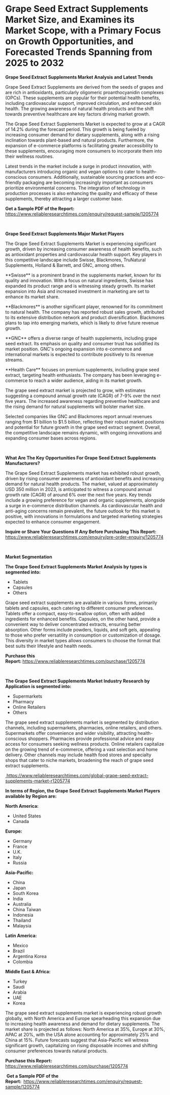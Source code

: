 <p><h1>Grape Seed Extract Supplements Market Size, and Examines its Market Scope, with a Primary Focus on Growth Opportunities, and Forecasted Trends Spanning from 2025 to 2032</h1></p><p><strong>Grape Seed Extract Supplements Market Analysis and Latest Trends</strong></p>
<p><p>Grape Seed Extract Supplements are derived from the seeds of grapes and are rich in antioxidants, particularly oligomeric proanthocyanidin complexes (OPCs). These supplements are popular for their potential health benefits, including cardiovascular support, improved circulation, and enhanced skin health. The growing awareness of natural health products and the shift towards preventive healthcare are key factors driving market growth.</p><p>The Grape Seed Extract Supplements Market is expected to grow at a CAGR of 14.2% during the forecast period. This growth is being fueled by increasing consumer demand for dietary supplements, along with a rising inclination towards plant-based and natural products. Furthermore, the expansion of e-commerce platforms is facilitating greater accessibility to these supplements, encouraging more consumers to incorporate them into their wellness routines.</p><p>Latest trends in the market include a surge in product innovation, with manufacturers introducing organic and vegan options to cater to health-conscious consumers. Additionally, sustainable sourcing practices and eco-friendly packaging are becoming increasingly important as consumers prioritize environmental concerns. The integration of technology in production processes is also enhancing the quality and efficacy of these supplements, thereby attracting a larger customer base.</p></p>
<p><strong>Get a Sample PDF of the Report:&nbsp;</strong> <a href="https://www.reliableresearchtimes.com/enquiry/request-sample/1205774?utm_campaign=2657&utm_medium=2&utm_source=Github&utm_content=ia&utm_term=19042025&utm_id=grape-seed-extract-supplements">https://www.reliableresearchtimes.com/enquiry/request-sample/1205774</a></p>
<p>&nbsp;</p>
<p><strong>Grape Seed Extract Supplements Major Market Players</strong></p>
<p><p>The Grape Seed Extract Supplements Market is experiencing significant growth, driven by increasing consumer awareness of health benefits, such as antioxidant properties and cardiovascular health support. Key players in this competitive landscape include Swisse, Blackmores, TruNatural Supplements, Holland & Barrett, and GNC, among others.</p><p>**Swisse** is a prominent brand in the supplements market, known for its quality and innovation. With a focus on natural ingredients, Swisse has expanded its product range and is witnessing steady growth. Its market expansion into Asia and increased investment in marketing are set to enhance its market share.</p><p>**Blackmores** is another significant player, renowned for its commitment to natural health. The company has reported robust sales growth, attributed to its extensive distribution network and product diversification. Blackmores plans to tap into emerging markets, which is likely to drive future revenue growth.</p><p>**GNC** offers a diverse range of health supplements, including grape seed extract. Its emphasis on quality and consumer trust has solidified its market position. GNC's ongoing expansion into e-commerce and international markets is expected to contribute positively to its revenue streams.</p><p>**Health Care** focuses on premium supplements, including grape seed extract, targeting health enthusiasts. The company has been leveraging e-commerce to reach a wider audience, aiding in its market growth.</p><p>The grape seed extract market is projected to grow, with estimates suggesting a compound annual growth rate (CAGR) of 7-9% over the next five years. The increased awareness regarding preventive healthcare and the rising demand for natural supplements will bolster market size.</p><p>Selected companies like GNC and Blackmores report annual revenues ranging from $1 billion to $1.5 billion, reflecting their robust market positions and potential for future growth in the grape seed extract segment. Overall, the competitive landscape remains dynamic, with ongoing innovations and expanding consumer bases across regions.</p></p>
<p>&nbsp;</p>
<p><strong>What Are The Key Opportunities For Grape Seed Extract Supplements Manufacturers?</strong></p>
<p><p>The Grape Seed Extract Supplements market has exhibited robust growth, driven by rising consumer awareness of antioxidant benefits and increasing demand for natural health products. The market, valued at approximately USD 350 million in 2023, is anticipated to witness a compound annual growth rate (CAGR) of around 6% over the next five years. Key trends include a growing preference for vegan and organic supplements, alongside a surge in e-commerce distribution channels. As cardiovascular health and anti-aging concerns remain prevalent, the future outlook for this market is positive, with innovations in formulations and targeted marketing strategies expected to enhance consumer engagement.</p></p>
<p><strong>Inquire or Share Your Questions If Any Before Purchasing This Report:</strong> <a href="https://www.reliableresearchtimes.com/enquiry/pre-order-enquiry/1205774?utm_campaign=2657&utm_medium=2&utm_source=Github&utm_content=ia&utm_term=19042025&utm_id=grape-seed-extract-supplements">https://www.reliableresearchtimes.com/enquiry/pre-order-enquiry/1205774</a></p>
<p>&nbsp;</p>
<p><strong>Market Segmentation</strong></p>
<p><strong>The Grape Seed Extract Supplements Market Analysis by types is segmented into:</strong></p>
<p><ul><li>Tablets</li><li>Capsules</li><li>Others</li></ul></p>
<p><p>Grape seed extract supplements are available in various forms, primarily tablets and capsules, each catering to different consumer preferences. Tablets offer a compact, easy-to-swallow option, often with added ingredients for enhanced benefits. Capsules, on the other hand, provide a convenient way to deliver concentrated extracts, ensuring better absorption. Other forms include powders, liquids, and soft gels, appealing to those who prefer versatility in consumption or customization of dosage. This diversity in market types allows consumers to choose the format that best suits their lifestyle and health needs.</p></p>
<p><strong>Purchase this Report:&nbsp;</strong><a href="https://www.reliableresearchtimes.com/purchase/1205774?utm_campaign=2657&utm_medium=2&utm_source=Github&utm_content=ia&utm_term=19042025&utm_id=grape-seed-extract-supplements">https://www.reliableresearchtimes.com/purchase/1205774</a></p>
<p>&nbsp;</p>
<p><strong>The Grape Seed Extract Supplements Market Industry Research by Application is segmented into:</strong></p>
<p><ul><li>Supermarkets</li><li>Pharmacy</li><li>Online Retailers</li><li>Others</li></ul></p>
<p><p>The grape seed extract supplements market is segmented by distribution channels, including supermarkets, pharmacies, online retailers, and others. Supermarkets offer convenience and wider visibility, attracting health-conscious shoppers. Pharmacies provide professional advice and easy access for consumers seeking wellness products. Online retailers capitalize on the growing trend of e-commerce, offering a vast selection and home delivery. Other channels may include health food stores and specialty shops that cater to niche markets, broadening the reach of grape seed extract supplements.</p></p>
<p><a href="https://www.reliableresearchtimes.com/global-grape-seed-extract-supplements-market-r1205774?utm_campaign=2657&utm_medium=2&utm_source=Github&utm_content=ia&utm_term=19042025&utm_id=grape-seed-extract-supplements">&nbsp;https://www.reliableresearchtimes.com/global-grape-seed-extract-supplements-market-r1205774</a></p>
<p><strong>In terms of Region, the Grape Seed Extract Supplements Market Players available by Region are:</strong></p>
<p>
    <p> <strong> North America: </strong>
        <ul>
            <li>United States</li>
            <li>Canada</li>
        </ul>
        </p> 
    <p> <strong> Europe: </strong>
        <ul>
            <li>Germany</li>
            <li>France</li>
            <li>U.K.</li>
            <li>Italy</li>
            <li>Russia</li>
        </ul>
        </p> 
    <p> <strong> Asia-Pacific: </strong>
        <ul>
            <li>China</li>
            <li>Japan</li>
            <li>South Korea</li>
            <li>India</li>
            <li>Australia</li>
            <li>China Taiwan</li>
            <li>Indonesia</li>
            <li>Thailand</li>
            <li>Malaysia</li>
        </ul>
        </p> 
    <p> <strong> Latin America: </strong>
        <ul>
            <li>Mexico</li>
            <li>Brazil</li>
            <li>Argentina Korea</li>
            <li>Colombia</li>
        </ul>
        </p> 
    <p> <strong> Middle East & Africa: </strong>
        <ul>
            <li>Turkey</li>
            <li>Saudi</li>
            <li>Arabia</li>
            <li>UAE</li>
            <li>Korea</li>
        </ul>
    </p>
    </p>
<p><p>The grape seed extract supplements market is experiencing robust growth globally, with North America and Europe spearheading this expansion due to increasing health awareness and demand for dietary supplements. The market share is projected as follows: North America at 35%, Europe at 30%, APAC at 20%, with the USA alone accounting for approximately 25% and China at 15%. Future forecasts suggest that Asia-Pacific will witness significant growth, capitalizing on rising disposable incomes and shifting consumer preferences towards natural products.</p></p>
<p><strong>Purchase this Report: </strong><a href="https://www.reliableresearchtimes.com/purchase/1205774?utm_campaign=2657&utm_medium=2&utm_source=Github&utm_content=ia&utm_term=19042025&utm_id=grape-seed-extract-supplements">https://www.reliableresearchtimes.com/purchase/1205774</a></p>
<p>&nbsp;<strong>Get a Sample PDF of the Report:&nbsp;&nbsp;</strong><a href="https://www.reliableresearchtimes.com/enquiry/request-sample/1205774?utm_campaign=2657&utm_medium=2&utm_source=Github&utm_content=ia&utm_term=19042025&utm_id=grape-seed-extract-supplements">https://www.reliableresearchtimes.com/enquiry/request-sample/1205774</a></p>
<p><strong></strong></p>
<p><p></p><p></p><p></p></p>